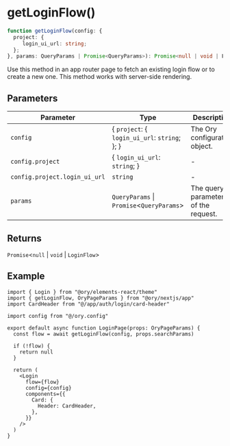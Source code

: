 # getLoginFlow()

```ts
function getLoginFlow(config: {
  project: {
     login_ui_url: string;
  };
}, params: QueryParams | Promise<QueryParams>): Promise<null | void | LoginFlow>;
```

Use this method in an app router page to fetch an existing login flow or to create a new one. This method works with server-side rendering.

## Parameters

| Parameter | Type | Description |
| ------ | ------ | ------ |
| `config` | \{ `project`: \{ `login_ui_url`: `string`; \}; \} | The Ory configuration object. |
| `config.project` | \{ `login_ui_url`: `string`; \} | - |
| `config.project.login_ui_url` | `string` | - |
| `params` | `QueryParams` \| `Promise`\<`QueryParams`\> | The query parameters of the request. |

## Returns

`Promise`\<`null` \| `void` \| `LoginFlow`\>

## Example

```tsx
import { Login } from "@ory/elements-react/theme"
import { getLoginFlow, OryPageParams } from "@ory/nextjs/app"
import CardHeader from "@/app/auth/login/card-header"

import config from "@/ory.config"

export default async function LoginPage(props: OryPageParams) {
  const flow = await getLoginFlow(config, props.searchParams)

  if (!flow) {
    return null
  }

  return (
    <Login
      flow={flow}
      config={config}
      components={{
        Card: {
          Header: CardHeader,
        },
      }}
    />
  )
}
```
